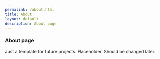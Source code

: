 ```yaml
---
permalink: /about.html
title: About
layout: default
description: About page
---
```


### About page

Just a template for future projects. Placeholder. Should be changed later.
